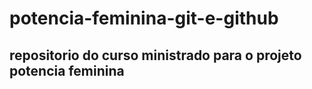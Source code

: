 # potencia-feminina-git-e-github
## repositorio do curso ministrado para o projeto potencia feminina


